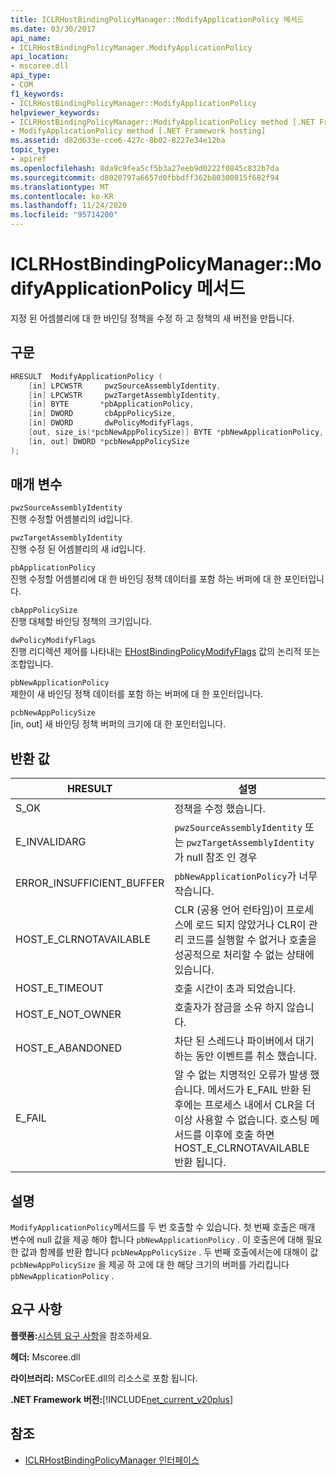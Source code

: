 ```yaml
---
title: ICLRHostBindingPolicyManager::ModifyApplicationPolicy 메서드
ms.date: 03/30/2017
api_name:
- ICLRHostBindingPolicyManager.ModifyApplicationPolicy
api_location:
- mscoree.dll
api_type:
- COM
f1_keywords:
- ICLRHostBindingPolicyManager::ModifyApplicationPolicy
helpviewer_keywords:
- ICLRHostBindingPolicyManager::ModifyApplicationPolicy method [.NET Framework hosting]
- ModifyApplicationPolicy method [.NET Framework hosting]
ms.assetid: d82d633e-cce6-427c-8b02-8227e34e12ba
topic_type:
- apiref
ms.openlocfilehash: 8da9c9fea5cf5b3a27eeb9d0222f0845c832b7da
ms.sourcegitcommit: d8020797a6657d0fbbdff362b80300815f682f94
ms.translationtype: MT
ms.contentlocale: ko-KR
ms.lasthandoff: 11/24/2020
ms.locfileid: "95714200"
---
```

# <a name="iclrhostbindingpolicymanagermodifyapplicationpolicy-method"></a>ICLRHostBindingPolicyManager::ModifyApplicationPolicy 메서드

지정 된 어셈블리에 대 한 바인딩 정책을 수정 하 고 정책의 새 버전을 만듭니다.  
  
## <a name="syntax"></a>구문  
  
```cpp  
HRESULT  ModifyApplicationPolicy (  
    [in] LPCWSTR     pwzSourceAssemblyIdentity,
    [in] LPCWSTR     pwzTargetAssemblyIdentity,  
    [in] BYTE       *pbApplicationPolicy,  
    [in] DWORD       cbAppPolicySize,  
    [in] DWORD       dwPolicyModifyFlags,  
    [out, size_is(*pcbNewAppPolicySize)] BYTE *pbNewApplicationPolicy,
    [in, out] DWORD *pcbNewAppPolicySize  
);  
```  
  
## <a name="parameters"></a>매개 변수  

 `pwzSourceAssemblyIdentity`  
 진행 수정할 어셈블리의 id입니다.  
  
 `pwzTargetAssemblyIdentity`  
 진행 수정 된 어셈블리의 새 id입니다.  
  
 `pbApplicationPolicy`  
 진행 수정할 어셈블리에 대 한 바인딩 정책 데이터를 포함 하는 버퍼에 대 한 포인터입니다.  
  
 `cbAppPolicySize`  
 진행 대체할 바인딩 정책의 크기입니다.  
  
 `dwPolicyModifyFlags`  
 진행 리디렉션 제어를 나타내는 [EHostBindingPolicyModifyFlags](ehostbindingpolicymodifyflags-enumeration.md) 값의 논리적 또는 조합입니다.  
  
 `pbNewApplicationPolicy`  
 제한이 새 바인딩 정책 데이터를 포함 하는 버퍼에 대 한 포인터입니다.  
  
 `pcbNewAppPolicySize`  
 [in, out] 새 바인딩 정책 버퍼의 크기에 대 한 포인터입니다.  
  
## <a name="return-value"></a>반환 값  
  
|HRESULT|설명|  
|-------------|-----------------|  
|S_OK|정책을 수정 했습니다.|  
|E_INVALIDARG|`pwzSourceAssemblyIdentity` 또는 `pwzTargetAssemblyIdentity` 가 null 참조 인 경우|  
|ERROR_INSUFFICIENT_BUFFER|`pbNewApplicationPolicy`가 너무 작습니다.|  
|HOST_E_CLRNOTAVAILABLE|CLR (공용 언어 런타임)이 프로세스에 로드 되지 않았거나 CLR이 관리 코드를 실행할 수 없거나 호출을 성공적으로 처리할 수 없는 상태에 있습니다.|  
|HOST_E_TIMEOUT|호출 시간이 초과 되었습니다.|  
|HOST_E_NOT_OWNER|호출자가 잠금을 소유 하지 않습니다.|  
|HOST_E_ABANDONED|차단 된 스레드나 파이버에서 대기 하는 동안 이벤트를 취소 했습니다.|  
|E_FAIL|알 수 없는 치명적인 오류가 발생 했습니다. 메서드가 E_FAIL 반환 된 후에는 프로세스 내에서 CLR을 더 이상 사용할 수 없습니다. 호스팅 메서드를 이후에 호출 하면 HOST_E_CLRNOTAVAILABLE 반환 됩니다.|  
  
## <a name="remarks"></a>설명  

 `ModifyApplicationPolicy`메서드를 두 번 호출할 수 있습니다. 첫 번째 호출은 매개 변수에 null 값을 제공 해야 합니다 `pbNewApplicationPolicy` . 이 호출은에 대해 필요한 값과 함께를 반환 합니다 `pcbNewAppPolicySize` . 두 번째 호출에서는에 대해이 값 `pcbNewAppPolicySize` 을 제공 하 고에 대 한 해당 크기의 버퍼를 가리킵니다 `pbNewApplicationPolicy` .  
  
## <a name="requirements"></a>요구 사항  

 **플랫폼:**[시스템 요구 사항](../../get-started/system-requirements.md)을 참조하세요.  
  
 **헤더:** Mscoree.dll  
  
 **라이브러리:** MSCorEE.dll의 리소스로 포함 됩니다.  
  
 **.NET Framework 버전:**[!INCLUDE[net_current_v20plus](../../../../includes/net-current-v20plus-md.md)]  
  
## <a name="see-also"></a>참조

- [ICLRHostBindingPolicyManager 인터페이스](iclrhostbindingpolicymanager-interface.md)

